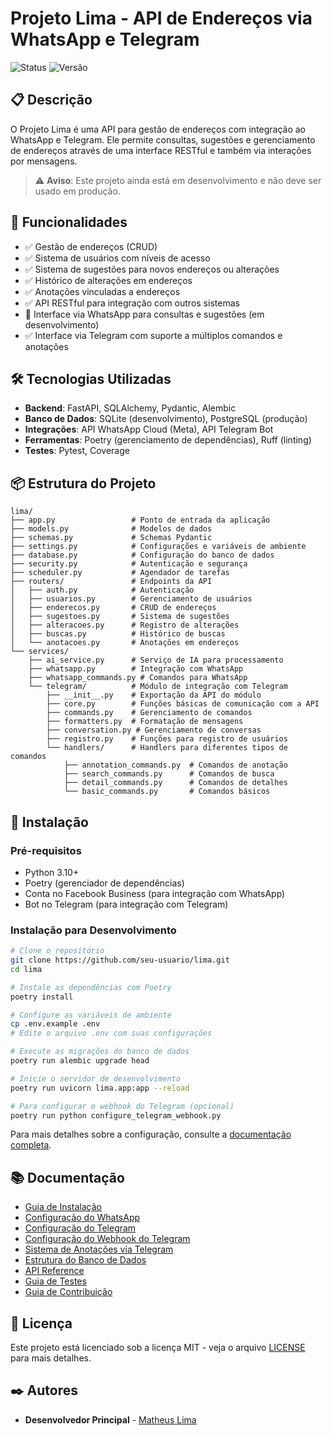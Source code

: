 # Projeto Lima - API de Endereços via WhatsApp e Telegram

![Status](https://img.shields.io/badge/Status-Em%20Desenvolvimento-yellow)
![Versão](https://img.shields.io/badge/Versão-0.1.0-blue)

## 📋 Descrição

O Projeto Lima é uma API para gestão de endereços com integração ao WhatsApp e Telegram. Ele permite consultas, sugestões e gerenciamento de endereços através de uma interface RESTful e também via interações por mensagens.

> ⚠️ **Aviso**: Este projeto ainda está em desenvolvimento e não deve ser usado em produção.

## 🚀 Funcionalidades

- ✅ Gestão de endereços (CRUD)
- ✅ Sistema de usuários com níveis de acesso
- ✅ Sistema de sugestões para novos endereços ou alterações
- ✅ Histórico de alterações em endereços
- ✅ Anotações vinculadas a endereços
- ✅ API RESTful para integração com outros sistemas
- 🚧 Interface via WhatsApp para consultas e sugestões (em desenvolvimento)
- ✅ Interface via Telegram com suporte a múltiplos comandos e anotações

## 🛠️ Tecnologias Utilizadas

- **Backend**: FastAPI, SQLAlchemy, Pydantic, Alembic
- **Banco de Dados**: SQLite (desenvolvimento), PostgreSQL (produção)
- **Integrações**: API WhatsApp Cloud (Meta), API Telegram Bot
- **Ferramentas**: Poetry (gerenciamento de dependências), Ruff (linting)
- **Testes**: Pytest, Coverage

## 📦 Estrutura do Projeto

```
lima/
├── app.py                 # Ponto de entrada da aplicação
├── models.py              # Modelos de dados
├── schemas.py             # Schemas Pydantic
├── settings.py            # Configurações e variáveis de ambiente
├── database.py            # Configuração do banco de dados
├── security.py            # Autenticação e segurança
├── scheduler.py           # Agendador de tarefas
├── routers/               # Endpoints da API
│   ├── auth.py            # Autenticação
│   ├── usuarios.py        # Gerenciamento de usuários
│   ├── enderecos.py       # CRUD de endereços
│   ├── sugestoes.py       # Sistema de sugestões
│   ├── alteracoes.py      # Registro de alterações
│   ├── buscas.py          # Histórico de buscas
│   └── anotacoes.py       # Anotações em endereços
└── services/
    ├── ai_service.py      # Serviço de IA para processamento
    ├── whatsapp.py        # Integração com WhatsApp
    ├── whatsapp_commands.py # Comandos para WhatsApp
    └── telegram/          # Módulo de integração com Telegram
        ├── __init__.py    # Exportação da API do módulo
        ├── core.py        # Funções básicas de comunicação com a API
        ├── commands.py    # Gerenciamento de comandos
        ├── formatters.py  # Formatação de mensagens
        ├── conversation.py # Gerenciamento de conversas
        ├── registro.py    # Funções para registro de usuários
        └── handlers/      # Handlers para diferentes tipos de comandos
            ├── annotation_commands.py  # Comandos de anotação
            ├── search_commands.py      # Comandos de busca
            ├── detail_commands.py      # Comandos de detalhes
            └── basic_commands.py       # Comandos básicos
```

## 🔧 Instalação

### Pré-requisitos

- Python 3.10+
- Poetry (gerenciador de dependências)
- Conta no Facebook Business (para integração com WhatsApp)
- Bot no Telegram (para integração com Telegram)

### Instalação para Desenvolvimento

```bash
# Clone o repositório
git clone https://github.com/seu-usuario/lima.git
cd lima

# Instale as dependências com Poetry
poetry install

# Configure as variáveis de ambiente
cp .env.example .env
# Edite o arquivo .env com suas configurações

# Execute as migrações do banco de dados
poetry run alembic upgrade head

# Inicie o servidor de desenvolvimento
poetry run uvicorn lima.app:app --reload

# Para configurar o webhook do Telegram (opcional)
poetry run python configure_telegram_webhook.py
```

Para mais detalhes sobre a configuração, consulte a [documentação completa](docs/README.md).

## 📚 Documentação

- [Guia de Instalação](docs/installation.md)
- [Configuração do WhatsApp](docs/whatsapp-setup.md)
- [Configuração do Telegram](docs/telegram-setup.md)
- [Configuração do Webhook do Telegram](docs/telegram-webhook-guide.md)
- [Sistema de Anotações via Telegram](docs/telegram-anotacoes.md)
- [Estrutura do Banco de Dados](docs/database.md)
- [API Reference](docs/api.md)
- [Guia de Testes](docs/testing-guide.md)
- [Guia de Contribuição](docs/contributing.md)

## 📝 Licença

Este projeto está licenciado sob a licença MIT - veja o arquivo [LICENSE](LICENSE) para mais detalhes.

## ✒️ Autores

- **Desenvolvedor Principal** - [Matheus Lima](https://github.com/matheus-lima-silva)